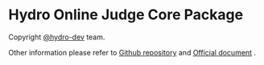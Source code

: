 # Hydro Online Judge Core Package

Copyright [@hydro-dev](https://github.com/hydro-dev) team.

Other information please refer to [Github repository](https://github.com/hydro-dev/Hydro) and [Official document](https://hydro.js.org) .
